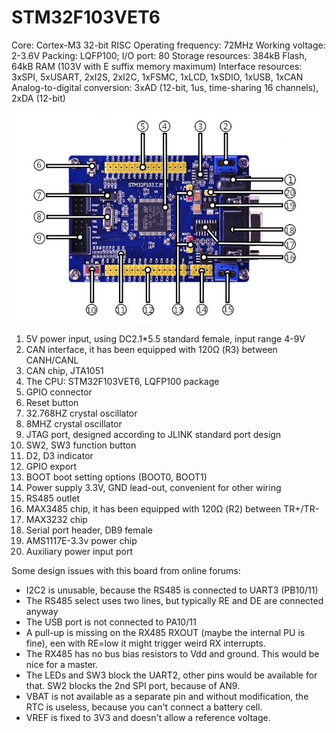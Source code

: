 # STM32F103VET6

Core: Cortex-M3 32-bit RISC
Operating frequency: 72MHz
Working voltage: 2-3.6V
Packing: LQFP100; I/O port: 80
Storage resources: 384kB Flash, 64kB RAM (103V with E suffix memory maximum)
Interface resources: 3xSPI, 5xUSART, 2xI2S, 2xI2C, 1xFSMC, 1xLCD, 1xSDIO, 1xUSB, 1xCAN
Analog-to-digital conversion: 3xAD (12-bit, 1us, time-sharing 16 channels), 2xDA (12-bit)

![PCB board](board.jpg)

1. 5V power input, using DC2.1*5.5 standard female, input range 4-9V
2. CAN interface, it has been equipped with 120Ω (R3) between CANH/CANL
3. CAN chip, JTA1051
4. The CPU: STM32F103VET6, LQFP100 package
5. GPIO connector
6. Reset button
7. 32.768HZ crystal oscillator
8. 8MHZ crystal oscillator
9. JTAG port, designed according to JLINK standard port design
10. SW2, SW3 function button
11. D2, D3 indicator
12. GPIO export
13. BOOT boot setting options (BOOT0, BOOT1)
14. Power supply 3.3V, GND lead-out, convenient for other wiring
15. RS485 outlet
16. MAX3485 chip, it has been equipped with 120Ω (R2) between TR+/TR-
17. MAX3232 chip
18. Serial port header, DB9 female
19. AMS1117E-3.3v power chip
20. Auxiliary power input port


Some design issues with this board from online forums:
- I2C2 is unusable, because the RS485 is connected to UART3 (PB10/11)
- The RS485 select uses two lines, but typically RE and DE are connected anyway
- The USB port is not connected to PA10/11
- A pull-up is missing on the RX485 RXOUT (maybe the internal PU is fine), een with RE=low it might trigger weird RX interrupts.
- The RX485 has no bus bias resistors to Vdd and ground. This would be nice for a master.
- The LEDs and SW3 block the UART2, other pins would be available for that. SW2 blocks the 2nd SPI port, because of AN9.
- VBAT is not available as a separate pin and without modification, the RTC is useless, because you can't connect a battery cell.
- VREF is fixed to 3V3 and doesn't allow a reference voltage.
